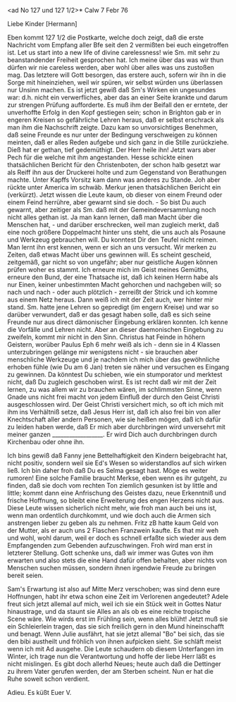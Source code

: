 <ad No 127 und 127 1/2>* Calw 7 Febr 76

Liebe Kinder [Hermann]

Eben kommt 127 1/2 die Postkarte, welche doch zeigt, daß die erste Nachricht vom Empfang aller Bfe seit den 2 vermißten bei euch eingetroffen ist. Let us start into a new life of divine carelessness! wie Sm. mit sehr zu beanstandender Freiheit gesprochen hat. Ich meine über das was wir thun dürfen wir nie careless werden, aber wohl über alles was uns zustoßen mag. Das letztere will Gott besorgen, das erstere auch, sofern wir ihn in die Sorge mit hineinziehen, weil wir spüren, wir selbst würden uns überlassen nur Unsinn machen. Es ist jetzt gewiß daß Sm's Wirken ein ungesundes war: d.h. nicht ein verwerfliches, aber das an einer Seite krankte und darum zur strengen Prüfung aufforderte. Es muß ihm der Beifall den er erntete, der unverhoffte Erfolg in den Kopf gestiegen sein; schon in Brighton gab er in engeren Kreisen so gefährliche Lehren heraus, daß er selbst erschrack als man ihm die Nachschrift zeigte. Dazu kam so unvorsichtiges Benehmen, daß seine Freunde es nur unter der Bedingung verschweigen zu können meinten, daß er alles Reden aufgebe und sich ganz in die Stille zurückziehe. Dieß hat er gethan, tief gedemüthigt. Der Herr heile ihn! Jetzt wars aber Pech für die welche mit ihm angestanden. Hesse schickte einen thatsächlichen Bericht für den Christenboten, der schon halb gesetzt war als Reiff ihn aus der Druckerei holte und zum Gegenstand von Berathungen machte. Unter Kapffs Vorsitz kam dann was anderes zu Stande. Joh aber rückte unter America im schwäb. Merkur jenen thatsächlichen Bericht ein (verkürzt). Jetzt wissen die Leute kaum, ob dieser von einem Freund oder einem Feind herrühre, aber gewarnt sind sie doch. - So bist Du auch gewarnt, aber zeitiger als Sm. daß mit der Gemeindeversammlung noch nicht alles gethan ist. Ja man kann lernen, daß man Macht über die Menschen hat, - und darüber erschrecken, weil man zugleich merkt, daß eine noch größere Doppelmacht hinter uns steht, die uns auch als Posaune und Werkzeug gebrauchen will. Du konntest Dir den Teufel nicht reimen. Man lernt ihn erst kennen, wenn er sich an uns versucht. Wir merken zu Zeiten, daß etwas Macht über uns gewinnen will. Es scheint gescheid, zeitgemäß, gar nicht so von ungefähr; aber nur geistliche Augen können prüfen woher es stammt. Ich erneure mich im Geist meines Gemüths, erneure den Bund, der eine Thatsache ist, daß ich keinen Herrn habe als nur Einen, keiner unbestimmten Macht gehorchen und nachgeben will; so nach und nach - oder auch plötzlich - zerreißt der Strick und ich komme aus einem Netz heraus. Dann weiß ich mit der Zeit auch, wer hinter mir stand. Sm. hatte jene Lehren so gepredigt (im engern Kreise) und war so darüber verwundert, daß er das gesagt haben solle, daß es sich seine Freunde nur aus direct dämonischer Eingebung erklären konnten. Ich kenne die Vorfälle und Lehren nicht. Aber an dieser daemonischen Eingebung zu zweifeln, kommt mir nicht in den Sinn. Christus hat Feinde in höhern Geistern, worüber Paulus Eph 6 mehr weiß als ich - denn sie in 4 Klassen unterzubringen gelänge mir wenigstens nicht - sie brauchen aber menschliche Werkzeuge und je nachdem ich mich über das gewöhnliche erhoben fühle (wie Du am 6 Jan) treten sie näher und versuchen es Eingang zu gewinnen. Da könntest Du schieben, wie ein stumporator und merktest nicht, daß Du zugleich geschoben wirst. Es ist recht daß wir mit der Zeit lernen, zu was allem wir zu brauchen wären, im schlimmsten Sinne, wenn Gnade uns nicht frei macht von jedem Einfluß der durch den Geist Christi ausgeschlossen wird. Der Geist Christi versichert mich, so oft ich mich mit ihm ins Verhältniß setze, daß Jesus Herr ist, daß ich also frei bin von aller Knechtschaft aller andern Personen, wie sie heißen mögen, daß ich dafür zu leiden haben werde, daß Er mich aber durchbringen wird unversehrt mit meiner ganzen __________________. Er wird Dich auch durchbringen durch Kirchenbau oder ohne ihn.

Ich bins gewiß daß Fanny jene Bettelhaftigkeit den Kindern beigebracht hat, nicht positiv, sondern weil sie Ed's Wesen so widerstandlos auf sich wirken ließ. Ich bin daher froh daß Du es Selma gesagt hast. Möge es weiter rumoren! Eine solche Familie braucht Merkse, eben wenn es ihr gutgeht, zu finden, daß sie doch vom rechten Ton ziemlich gesunken ist by little and little; kommt dann eine Anfrischung des Geistes dazu, neue Erkenntniß und frische Hoffnung, so bleibt eine Erweiterung des engen Herzens nicht aus. Diese Leute wissen sicherlich nicht mehr, wie froh man auch bei uns ist, wenn man ordentlich durchkommt, und wie doch auch die Armen sich anstrengen lieber zu geben als zu nehmen. Fritz zB hatte kaum Geld von der Mutter, als er auch uns 2 Flaschen Franzwein kaufte. Es that mir weh und wohl, wohl darum, weil er doch es schnell erfaßte sich wieder aus dem Empfangenden zum Gebenden aufzuschwingen. Froh wird man erst in letzterer Stellung. Gott schenke uns, daß wir immer was Gutes von ihm erwarten und also stets die eine Hand dafür offen behalten, aber nichts von Menschen suchen müssen, sondern ihnen irgendwie Freude zu bringen bereit seien.

Sam's Erwartung ist also auf Mitte Merz verschoben; was sind denn eure Hoffnungen, habt ihr etwa schon eine Zeit im Verlorenen angedeutet? Adele freut sich jetzt allemal auf mich, weil ich sie ein Stück weit in Gottes Natur hinaustrage, und da staunt sie Alles an als ob es eine reiche tropische Scene wäre. Wie wirds erst im Frühling sein, wenn alles blüht! Jetzt muß sie ein Schleierlein tragen, das sie sich freilich gern in den Mund hineinschafft und benagt. Wenn Julie ausfährt, hat sie jetzt allemal "Bo" bei sich, das sie den bibi austheilt und fröhlich von ihnen aufpicken sieht. Sie schläft meist wenn ich mit Ad ausgehe. Die Leute schaudern ob diesem Unterfangen im Winter, ich trage nun die Verantwortung und hoffe der liebe Herr läßt es nicht mislingen. Es gibt doch allerhd Neues; heute auch daß die Dettinger zu ihrem Vater gerufen werden, der am Sterben scheint. Nun er hat die Ruhe soweit schon verdient.

 Adieu. Es küßt Euer V.
